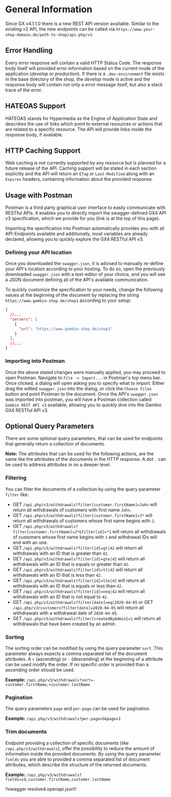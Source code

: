 # General Information

Since GX v4.1.1.0 there is a new REST API version available. Similar to the existing v2 API, the new endpoints can be
called via `https://www.your-shop-domain.de/path-to-shop/api.php/v3`.


## Error Handling

Every error response will contain a valid HTTP Status Code. The response body itself will provided error information
based on the current mode of the application (*develop* or *production*). If there is a `.dev-environment` file
exists in the base directory of the shop, the *develop* mode is active and the response body will contain not only
a error message itself, but also a stack trace of the error.


## HATEOAS Support

HATEOAS stands for Hypermedia as the Engine of Application State and describes the use of links which point to
external resources or actions that are related to a specific resource. The API will provide links inside the
response body, if available.


## HTTP Caching Support

Web caching is not currently supported by any resource but is planned for a future release of the API.
Caching support will be stated in each section explicitly and the API will return an `ETag` or `Last-Modified`
along with an `Expires` headers, containing information about the provided response.


## Usage with Postman

Postman is a third party graphical user interface to easily communicate with RESTful APIs. It enables you to directly
import the swagger-defined GX4 API v3 specification, which we provide for you (link is at the top of this page).

Importing the specification into Postman automatically provides you with all API-Endpoints available and
additionally, most variables are already declared, allowing you to quickly explore the GX4 RESTful API v3.


### Defining your API location

Once you downloaded the `swagger.json`, it is advised to manually re-define your API's location according to your
hosting. To do so, open the previously downloaded `swagger.json` with a text-editor of your choice, and you will
see a JSON document defining all of the API's available communication.

To quickly customize the specification to your needs, change the following values at the beginning of the document
by replacing the string `https://www.gambio-shop.de/shop1` according to your setup:

  ```json
  {
    //...
    "servers": [
      {
        "url": "https://www.gambio-shop.de/shop1"
      }
    ],
    //...
  }
  ```


### Importing into Postman

Once the above stated changes were manually applied, you may proceed to open Postman. Navigate to `File -> Import...`
in Postman's top menu bar. Once clicked, a dialog will open asking you to specify what to import. Either drag the
edited `swagger.json` into the dialog, or click the `Choose Files` button and point Postman to the document.
Once the API's `swagger.json` was imported into postman, you will have a Postman collection called
`Gambio REST API v3` available, allowing you to quickly dive into the Gambio GX4 RESTful API v3.


## Optional Query Parameters

There are some optional query parameters, that can be used for endpoints that generally return a collection of
documents.

__Note:__ The attributes that can be used for the following actions, are the same like the attributes of the
documents in the HTTP response. A dot `.` can be used to address attributes in on a deeper level.


### Filtering

You can filter the documents of a collection by using the query parameter `filter` like:

- GET `/api.php/v3/withdrawals?filter[customer.firstName]=John` will return all withdrawals of customers with first
  name `John`.
- GET `/api.php/v3/withdrawals?filter[customer.firstName]=J*` will return all withdrawals of customers whose first
  name begins with `J`.
- GET `/api.php/v3/withdrawals?filter[customer.firstName]=J*&filter[id]=*1` will return all withdrawals of customers
  whose first name begins with `J` and withdrawal IDs will end with an one.
- GET `/api.php/v3/withdrawals?filter[id]=gt|42` will return all withdrawals with an ID that is greater than `42`.
- GET `/api.php/v3/withdrawals?filter[id]=gte|42` will return all withdrawals with an ID that is equals or greater
  than `42`.
- GET `/api.php/v3/withdrawals?filter[id]=lt|42` will return all withdrawals with an ID that is less than `42`.
- GET `/api.php/v3/withdrawals?filter[id]=lte|42` will return all withdrawals with an ID that is equals or less
  than `42`.
- GET `/api.php/v3/withdrawals?filter[id]=neq|42` will return all withdrawals with an ID that is not equal to `42`.
- GET `/api.php/v3/withdrawals?filter[date]=eq|2020-04-05` or GET `/api.php/v3/customers?filter[date]=2020-04-05`
  will return all withdrawals with a withdrawal date of `2020-04-05`.
- GET `/api.php/v3/withdrawals?filter[createdByAdmin]=1` will return all withdrawals that have been created by an
  admin.


### Sorting

The sorting order can be modified by using the query parameter `sort`. This parameter always expects a comma separated
list of the document attributes. A `+` (ascending) or `-` (descending) at the beginning of a attribute can be used
modify the order. If no specific order is provided than a ascending order should be used.

**Example:** `/api.php/v3/withdrawals?sort=-customer.firstName,+customer.lastName`


### Pagination

The query parameters `page` and `per-page` can be used for pagination.

**Example:** `/api.php/v3/withdrawals?per-page=5&page=3`


### Trim documents

Endpoint providing a collection of specific documents (like `/api.php/v3/withdrawals`), offer the possibility to reduce
the amount of information inside the provided documents. By using the query parameter `fields` you are able to provided
a comma separated list of document attributes, which describe the structure of the returned documents.

**Example:** `/api.php/v3/withdrawals?fields=id,customer.firstName,customer.lastName`

!!swagger resolved.openapi.json!!
